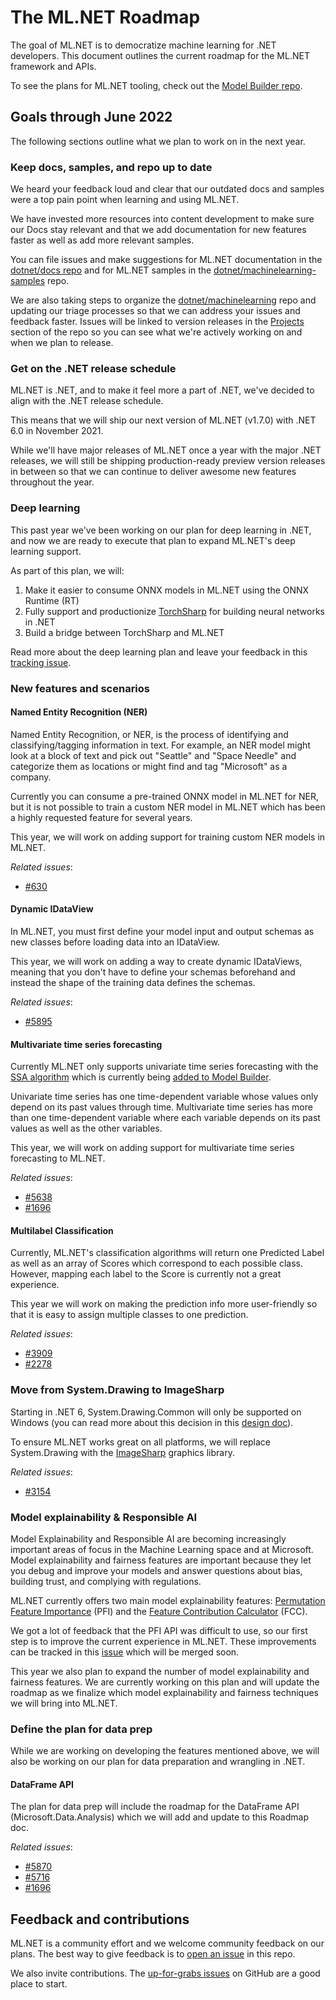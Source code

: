 # The ML.NET Roadmap

The goal of ML.NET is to democratize machine learning for .NET developers. This document outlines the current roadmap for the ML.NET framework and APIs.

To see the plans for ML.NET tooling, check out the [Model Builder repo](https://github.com/dotnet/machinelearning-modelbuilder/issues/1707).

## Goals through June 2022

The following sections outline what we plan to work on in the next year.

### Keep docs, samples, and repo up to date

We heard your feedback loud and clear that our outdated docs and samples were a top pain point when learning and using ML.NET.

We have invested more resources into content development to make sure our Docs stay relevant and that we add documentation for new features faster as well as add more relevant samples.

You can file issues and make suggestions for ML.NET documentation in the [dotnet/docs repo](https://github.com/dotnet/docs) and for ML.NET samples in the [dotnet/machinelearning-samples](https://github.com/dotnet/machinelearning-samples) repo.

We are also taking steps to organize the [dotnet/machinelearning](https://github.com/dotnet/machinelearning) repo and updating our triage processes so that we can address your issues and feedback faster. Issues will be linked to version releases in the [Projects](https://github.com/dotnet/machinelearning/projects) section of the repo so you can see what we're actively working on and when we plan to release.

### Get on the .NET release schedule

ML.NET is .NET, and to make it feel more a part of .NET, we've decided to align with the .NET release schedule.

This means that we will ship our next version of ML.NET (v1.7.0) with .NET 6.0 in November 2021.

While we'll have major releases of ML.NET once a year with the major .NET releases, we will still be shipping production-ready preview version releases in between so that we can continue to deliver awesome new features throughout the year.

### Deep learning

This past year we've been working on our plan for deep learning in .NET, and now we are ready to execute that plan to expand ML.NET's deep learning support.

As part of this plan, we will:

1. Make it easier to consume ONNX models in ML.NET using the ONNX Runtime (RT)
2. Fully support and productionize [TorchSharp](https://github.com/xamarin/TorchSharp) for building neural networks in .NET
3. Build a bridge between TorchSharp and ML.NET

Read more about the deep learning plan and leave your feedback in this [tracking issue](https://github.com/dotnet/machinelearning/issues/5918).

### New features and scenarios

#### Named Entity Recognition (NER)

Named Entity Recognition, or NER, is the process of identifying and classifying/tagging information in text. For example, an NER model might look at a block of text and pick out "Seattle" and "Space Needle" and categorize them as locations or might find and tag "Microsoft" as a company.

Currently you can consume a pre-trained ONNX model in ML.NET for NER, but it is not possible to train a custom NER model in ML.NET which has been a highly requested feature for several years.

This year, we will work on adding support for training custom NER models in ML.NET.

*Related issues*:

- [#630](https://github.com/dotnet/machinelearning/issues/630)

#### Dynamic IDataView

In ML.NET, you must first define your model input and output schemas as new classes before loading data into an IDataView.

This year, we will work on adding a way to create dynamic IDataViews, meaning that you don't have to define your schemas beforehand and instead the shape of the training data defines the schemas.

*Related issues*:

- [#5895](https://github.com/dotnet/machinelearning/issues/5895)

#### Multivariate time series forecasting

Currently ML.NET only supports univariate time series forecasting with the [SSA algorithm](https://docs.microsoft.com/dotnet/api/microsoft.ml.transforms.timeseries.ssaforecastingestimator?view=ml-dotnet) which is currently being [added to Model Builder](https://github.com/dotnet/machinelearning-modelbuilder/issues/1750).

Univariate time series has one time-dependent variable whose values only depend on its past values through time. Multivariate time series has more than one time-dependent variable where each variable depends on its past values as well as the other variables.

This year, we will work on adding support for multivariate time series forecasting to ML.NET.

*Related issues*:

- [#5638](https://github.com/dotnet/machinelearning/issues/5638)
- [#1696](https://github.com/dotnet/machinelearning/issues/1696)

#### Multilabel Classification

Currently, ML.NET's classification algorithms will return one Predicted Label as well as an array of Scores which correspond to each possible class. However, mapping each label to the Score is currently not a great experience.

This year we will work on making the prediction info more user-friendly so that it is easy to assign multiple classes to one prediction.

*Related issues*:

- [#3909](https://github.com/dotnet/machinelearning/issues/3909)
- [#2278](https://github.com/dotnet/machinelearning/issues/2278)

### Move from System.Drawing to ImageSharp

Starting in .NET 6, System.Drawing.Common will only be supported on Windows (you can read more about this decision in this [design doc](https://github.com/dotnet/designs/blob/main/accepted/2021/system-drawing-win-only/system-drawing-win-only.md)).

To ensure ML.NET works great on all platforms, we will replace System.Drawing with the [ImageSharp](https://github.com/SixLabors/ImageSharp) graphics library.

*Related issues*:

- [#3154](https://github.com/dotnet/machinelearning/issues/3154)

### Model explainability & Responsible AI

Model Explainability and Responsible AI are becoming increasingly important areas of focus in the Machine Learning space and at Microsoft. Model explainability and fairness features are important because they let you debug and improve your models and answer questions about bias, building trust, and complying with regulations.

ML.NET currently offers two main model explainability features: [Permutation Feature Importance](https://docs.microsoft.com/dotnet/api/microsoft.ml.permutationfeatureimportanceextensions?view=ml-dotnet) (PFI) and the [Feature Contribution Calculator](https://docs.microsoft.com/dotnet/api/microsoft.ml.transforms.featurecontributioncalculatingestimator?view=ml-dotnet) (FCC).

We got a lot of feedback that the PFI API was difficult to use, so our first step is to improve the current experience in ML.NET. These improvements can be tracked in this [issue](https://github.com/dotnet/machinelearning/issues/5625) which will be merged soon.

This year we also plan to expand the number of model explainability and fairness features. We are currently working on this plan and will update the roadmap as we finalize which model explainability and fairness techniques we will bring into ML.NET.

### Define the plan for data prep

While we are working on developing the features mentioned above, we will also be working on our plan for data preparation and wrangling in .NET.

#### DataFrame API

The plan for data prep will include the roadmap for the DataFrame API (Microsoft.Data.Analysis) which we will add and update to this Roadmap doc.

*Related issues*:

- [#5870](https://github.com/dotnet/machinelearning/issues/5870)
- [#5716](https://github.com/dotnet/machinelearning/issues/5716)
- [#1696](https://github.com/dotnet/machinelearning/issues/1696)

## Feedback and contributions

ML.NET is a community effort and we welcome community feedback on our plans. The best way to give feedback is to [open an issue](https://github.com/dotnet/machinelearning/issues/new/choose) in this repo.

We also invite contributions. The [up-for-grabs issues](https://github.com/dotnet/machinelearning/issues?q=is%3Aopen+is%3Aissue+label%3Aup-for-grabs) on GitHub are a good place to start.
